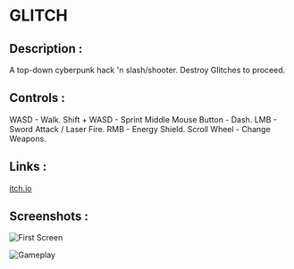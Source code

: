 # GLITCH

## Description :

A top-down cyberpunk hack 'n slash/shooter.
Destroy Glitches to proceed.

## Controls :
WASD - Walk.
Shift + WASD - Sprint
Middle Mouse Button - Dash.
LMB - Sword Attack / Laser Fire.
RMB - Energy Shield.
Scroll Wheel - Change Weapons.

## Links :

[itch.io](https://nikhilnair.itch.io/glitch)

## Screenshots :

![First Screen](https://img.itch.zone/aW1hZ2UvMjg0MDA3LzE0Mjc0NTMucG5n/250x600/sDcAzK.png)

![Gameplay](https://img.itch.zone/aW1hZ2UvMjg0MDA3LzE0MjczMjcucG5n/250x600/ictCs1.png)
